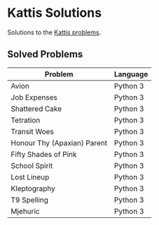 # Kattis Solutions
Solutions to the [Kattis problems](https://open.kattis.com/).

## Solved Problems                
| Problem                                       | Language                          |
|-----------------------------------------------|-----------------------------------|
|Avion                        	                | Python 3                          |
|Job Expenses					                          | Python 3                          |
|Shattered Cake                                 | Python 3                          |
|Tetration                                      | Python 3                          |
|Transit Woes                                   | Python 3                          |
|Honour Thy (Apaxian) Parent                    | Python 3                          |
|Fifty Shades of Pink                           | Python 3                          |
|School Spirit                                  | Python 3                          |
|Lost Lineup                                    | Python 3                          |
|Kleptography                                   | Python 3                          |
|T9 Spelling                                    | Python 3                          |
|Mjehuric                  						          |	Python 3  			                  |
